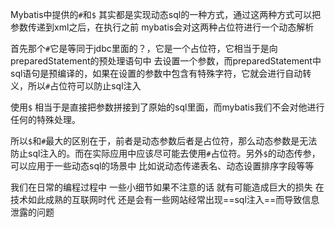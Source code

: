 Mybatis中提供的`#`和`$` 其实都是实现动态sql的一种方式，通过这两种方式可以把参数传递到xml之后，在执行之前 mybatis会对这两种占位符进行一个动态解析

首先那个`#`它是等同于jdbc里面的？，它是一个占位符，它相当于是向preparedStatement的预处理语句中 去设置一个参数，而preparedStatement中sql语句是预编译的，如果在设置的参数中包含有特殊字符，它就会进行自动转义，所以`#`占位符可以防止sql注入 

使用`$` 相当于是直接把参数拼接到了原始的sql里面，而mybatis我们不会对他进行任何的特殊处理。

所以`$`和`#`最大的区别在于，前者是动态参数后者是占位符，那么动态参数是无法防止sql注入的。而在实际应用中应该尽可能去使用`#`占位符。另外`$`的动态传参，可以应用于一些动态sql的场景中 比如说动态传递表名、动态设置排序字段等等 

我们在日常的编程过程中 一些小细节如果不注意的话 就有可能造成巨大的损失 在技术如此成熟的互联网时代 还是会有一些网站经常出现==sql注入==而导致信息泄露的问题 

